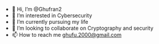 - 👋 Hi, I’m @Ghufran2
- 👀 I’m interested in Cybersecurity
- 🌱 I’m currently pursuing my life
- 💞️ I’m looking to collaborate on Cryptography and security
- 📫 How to reach me ghufu.2000@gmail.com

<!---
Ghufran2/Ghufran2 is a ✨ special ✨ repository because its `README.md` (this file) appears on your GitHub profile.
You can click the Preview link to take a look at your changes.
--->
